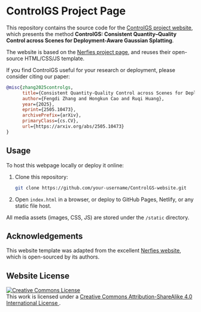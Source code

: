 # ControlGS Project Page

This repository contains the source code for the [ControlGS project website](https://zhang-fengdi.github.io/ControlGS/), which presents the method **ControlGS: Consistent Quantity–Quality Control across Scenes for Deployment-Aware Gaussian Splatting**.

The website is based on the [Nerfies project page](https://nerfies.github.io), and reuses their open-source HTML/CSS/JS template.

If you find ControlGS useful for your research or deployment, please consider citing our paper:

```bibtex
@misc{zhang2025controlgs,
      title={Consistent Quantity-Quality Control across Scenes for Deployment-Aware Gaussian Splatting}, 
      author={Fengdi Zhang and Hongkun Cao and Ruqi Huang},
      year={2025},
      eprint={2505.10473},
      archivePrefix={arXiv},
      primaryClass={cs.CV},
      url={https://arxiv.org/abs/2505.10473}
}
```

## Usage

To host this webpage locally or deploy it online:

1. Clone this repository:

   ```bash
   git clone https://github.com/your-username/ControlGS-website.git
   ```
2. Open `index.html` in a browser, or deploy to GitHub Pages, Netlify, or any static file host.

All media assets (images, CSS, JS) are stored under the `/static` directory.

## Acknowledgements

This website template was adapted from the excellent [Nerfies website](https://nerfies.github.io), which is open-sourced by its authors.

## Website License

<a rel="license" href="http://creativecommons.org/licenses/by-sa/4.0/">
  <img alt="Creative Commons License" style="border-width:0" 
       src="https://i.creativecommons.org/l/by-sa/4.0/88x31.png" />
</a><br />
This work is licensed under a 
<a rel="license" href="http://creativecommons.org/licenses/by-sa/4.0/">
  Creative Commons Attribution-ShareAlike 4.0 International License
</a>.